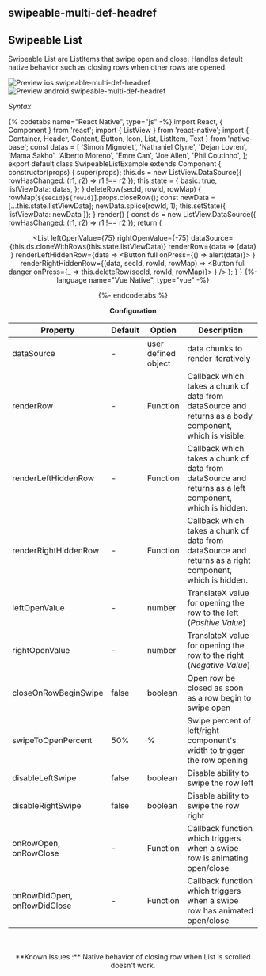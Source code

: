 ## swipeable-multi-def-headref
## Swipeable List

Swipeable List are ListItems that swipe open and close. Handles default native behavior such as closing rows when other rows are opened.<br />

![Preview ios swipeable-multi-def-headref](https://raw.githubusercontent.com/GeekyAnts/NativeBase-KitchenSink/v2.6.1/screenshots/ios/list-swipe-multiple.gif)
![Preview android swipeable-multi-def-headref](https://raw.githubusercontent.com/GeekyAnts/NativeBase-KitchenSink/v2.6.1/screenshots/android/list-swipe-multiple.gif)

*Syntax*

{% codetabs name="React Native", type="js" -%}
import React, { Component } from 'react';
import { ListView } from 'react-native';
import { Container, Header, Content, Button, Icon, List, ListItem, Text } from 'native-base';
const datas = [
  'Simon Mignolet',
  'Nathaniel Clyne',
  'Dejan Lovren',
  'Mama Sakho',
  'Alberto Moreno',
  'Emre Can',
  'Joe Allen',
  'Phil Coutinho',
];
export default class SwipeableListExample extends Component {
  constructor(props) {
    super(props);
    this.ds = new ListView.DataSource({ rowHasChanged: (r1, r2) => r1 !== r2 });
    this.state = {
      basic: true,
      listViewData: datas,
    };
  }
  deleteRow(secId, rowId, rowMap) {
    rowMap[`${secId}${rowId}`].props.closeRow();
    const newData = [...this.state.listViewData];
    newData.splice(rowId, 1);
    this.setState({ listViewData: newData });
  }
  render() {
    const ds = new ListView.DataSource({ rowHasChanged: (r1, r2) => r1 !== r2 });
    return (
      <Container>
        <Header />
        <Content>
          <List
            leftOpenValue={75}
            rightOpenValue={-75}
            dataSource={this.ds.cloneWithRows(this.state.listViewData)}
            renderRow={data =>
              <ListItem>
                <Text> {data} </Text>
              </ListItem>}
            renderLeftHiddenRow={data =>
              <Button full onPress={() => alert(data)}>
                <Icon active name="information-circle" />
              </Button>}
            renderRightHiddenRow={(data, secId, rowId, rowMap) =>
              <Button full danger onPress={_ => this.deleteRow(secId, rowId, rowMap)}>
                <Icon active name="trash" />
              </Button>}
          />
        </Content>
      </Container>
    );
  }
}
{%- language name="Vue Native", type="vue" -%}
<template>
  <nb-container>
    <nb-header />
    <nb-content>
      <nb-list
        :leftOpenValue="75"
        :rightOpenValue="-75"
        :dataSource="getListArr()"
        :renderRow="getListItemRow"
        :renderLeftHiddenRow="getLeftHiddenRowComponet"
        :renderRightHiddenRow="getRighttHiddenRowComponet"
      >
      </nb-list>
    </nb-content>
  </nb-container>
</template>
<script>
import React from "react";
import { ListView } from "react-native";
import { Button, Icon, Text, ListItem } from "native-base";
export default {
  data: function() {
    return {
      ds: new ListView.DataSource({ rowHasChanged: (r1, r2) => r1 !== r2 }),
      basic: true,
      listViewData: [
        "Simon Mignolet",
        "Nathaniel Clyne",
        "Dejan Lovren",
        "Mama Sakho",
        "Alberto Moreno",
        "Emre Can",
        "Joe Allen",
        "Phil Coutinho"
      ]
    };
  },
  methods: {
    deleteRow: function(secId, rowId, rowMap) {
      rowMap[`${secId}${rowId}`].props.closeRow();
      const newData = [...this.listViewData];
      newData.splice(rowId, 1);
      this.listViewData = newData;
    },
    getLeftHiddenRowComponet: function(data) {
      return (
        <Button full onPress={() => alert(data)}>
          <Icon active name="information-circle" />
        </Button>
      );
    },
    getRighttHiddenRowComponet: function(data, secId, rowId, rowMap) {
      return (
        <Button full danger onPress={_ => this.deleteRow(secId, rowId, rowMap)}>
          <Icon active name="trash" />
        </Button>
      );
    },
    getListArr: function() {
      return this.ds.cloneWithRows(this.listViewData);
    },
    getListItemRow: function(data) {
      return (
        <ListItem>
          <Text>{data}</Text>
        </ListItem>
      );
    }
  }
};
</script>
{%- endcodetabs %}
<br />

**Configuration**

<table class="table table-bordered">
        <thead>
            <tr>
                <th>Property</th>
                <th>Default</th>
                <th>Option</th>
                <th width="50%">Description</th>
            </tr>
        </thead>
        <tbody>
            <tr>
                <td>dataSource</td>
                <td> - </td>
                <td> user defined object </td>
                <td>
                    data chunks to render iteratively
                </td>
            </tr>
            <tr>
                <td>renderRow</td>
                <td> - </td>
                <td> Function </td>
                <td>
                    Callback which takes a chunk of data from dataSource and returns as a body component, which is visible. 
                </td>
            </tr>
            <tr>
                <td>renderLeftHiddenRow</td>
                <td> - </td>
                <td> Function </td>
                <td>
                    Callback which takes a chunk of data from dataSource and returns as a left component, which is hidden.
                </td>
            </tr>
            <tr>
                <td>renderRightHiddenRow</td>
                <td> - </td>
                <td> Function </td>
                <td>
                    Callback which takes a chunk of data from dataSource and returns as a right component, which is hidden.
                </td>
            </tr>
            <tr>
                <td>leftOpenValue</td>
                <td> - </td>
                <td> number </td>
                <td>
                    TranslateX value for opening the row to the left (<i>Positive Value</i>)
                </td>
            </tr>
            <tr>
                <td>rightOpenValue</td>
                <td> - </td>
                <td> number </td>
                <td>
                    TranslateX value for opening the row to the right (<i>Negative Value</i>)
                </td>
            </tr>
            <tr>
                <td>closeOnRowBeginSwipe</td>
                <td> false </td>
                <td> boolean </td>
                <td>
                    Open row be closed as soon as a row begin to swipe open
                </td>
            </tr>
            <tr>
                <td>swipeToOpenPercent</td>
                <td> 50% </td>
                <td> % </td>
                <td>
                    Swipe percent of left/right component's width to trigger the row opening
                </td>
            </tr>
            <tr>
                <td>disableLeftSwipe</td>
                <td> false </td>
                <td> boolean </td>
                <td>
                    Disable ability to swipe the row left
                </td>
            </tr>
            <tr>
                <td>disableRightSwipe</td>
                <td> false </td>
                <td> boolean </td>
                <td>
                    Disable ability to swipe the row right
                </td>
            </tr>
            <tr>
                <td>onRowOpen, onRowClose</td>
                <td> - </td>
                <td> Function </td>
                <td>
                    Callback function which triggers when a swipe row is animating open/close
                </td>
            </tr>
            <tr>
                <td>onRowDidOpen, onRowDidClose</td>
                <td> - </td>
                <td> Function </td>
                <td>
                    Callback function which triggers when a swipe row has animated open/close
                </td>
            </tr>
        </tbody>
    </table><br />
<br />
**Known Issues :** Native behavior of closing row when List is scrolled doesn't work. <br />